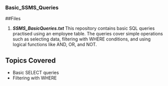 ### Basic_SSMS_Queries ###
##Files
1. ***SSMS_BasicQueries.txt***
This repository contains basic SQL queries practised using an employee table. The queries cover simple operations such as selecting data, filtering with WHERE conditions, and using logical functions like AND, OR, and NOT.

## Topics Covered
- Basic SELECT queries
- Filtering with WHERE
